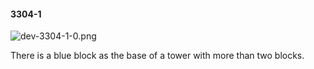 #### 3304-1
![dev-3304-1-0.png](https://github.com/lil-lab/nlvr/raw/master/nlvr/dev/images/3/dev-3304-1-0.png "dev-3304-1-0.png")

There is a blue block as the base of a tower with more than two blocks.